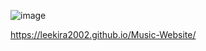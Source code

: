 ![image](https://github.com/LeeKira2002/Music-Website/assets/119931904/eb200b6e-6d65-4237-8383-7eab242353d9)

https://leekira2002.github.io/Music-Website/
